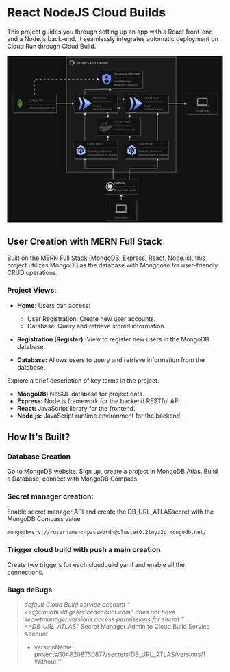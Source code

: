 
#  React NodeJS Cloud Builds

This project guides you through setting up an app with a React front-end and a Node.js back-end. It seamlessly integrates automatic deployment on Cloud Run through Cloud Build.


![ARQUITECTURE](.img/arquitecture.png)

## User Creation with MERN Full Stack

Built on the MERN Full Stack (MongoDB, Express, React, Node.js), this project utilizes MongoDB as the database with Mongoose for user-friendly CRUD operations.

### Project Views:

- **Home:**
  Users can access:
  - User Registration: Create new user accounts.
  - Database: Query and retrieve stored information.

- **Registration (Register):**
  View to register new users in the MongoDB database.

- **Database:**
  Allows users to query and retrieve information from the database.

Explore a brief description of key terms in the project.

- **MongoDB:** NoSQL database for project data.
- **Express:** Node.js framework for the backend RESTful API.
- **React:** JavaScript library for the frontend.
- **Node.js:** JavaScript runtime environment for the backend.

## How It's Built?

### Database Creation
Go to MongoDB website.
Sign up, create a project in MongoDB Atlas.
Build a Database, connect with MongoDB Compass.

### Secret manager creation:
Enable secret manager API and create the DB_URL_ATLASsecret with the MongoDB Compass value 
```bash
mongodb+srv://<username>:<password>@cluster0.2lnyz2p.mongodb.net/
```

### Trigger cloud build with push a main creation
Create two triggers for each cloudbuild yaml and enable all the connections.

### Bugs deBugs

>*default Cloud Build service account "<>@cloudbuild.gserviceaccount.com" does not have secretmanager.versions.access permissions for secret "<>DB_URL_ATLAS"*
Secret Manager Admin to Cloud Build Service Account 

>- versionName: projects/1048208750877/secrets/DB_URL_ATLAS/versions/1
Without ''


